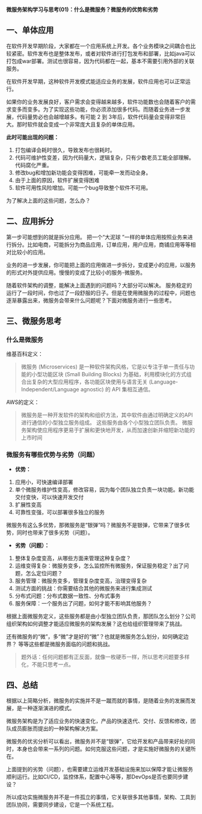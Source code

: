 **微服务架构学习与思考(01)：什么是微服务？微服务的优势和劣势**

## 一、单体应用
在软件开发早期阶段，大家都在一个应用系统上开发。各个业务模块之间耦合也比较紧密。软件发布也是整体发布，或者对软件进行打包发布和部署，比如java可以打包成war部署。测试也很容易，因为代码都在一起，基本不需要引用外部的关联服务。

在软件开发早期，这种软件开发模式能适应业务的发展，软件应用也可以正常运行。

如果你的业务发展良好，客户需求会变得越来越多，软件功能数也会随着客户的需求变多而变多。为了实现这些功能，你必须添加很多代码。而随着业务进一步发展，代码量势必也会越增越多。有可能 2 到 3年后，软件代码量会变得非常巨大。那时软件就会变成一个非常庞大且复杂的单体应用。

**此时可能出现的问题：**
1. 打包编译会耗时很久，导致发布也很耗时。
2. 代码可维护性变差，因为代码量大，逻辑复杂，只有少数老员工能全部理解。代码腐化严重。
3. 修改bug和增加新功能会变得困难，可能牵一发而动全身。
4. 由于上面的原因，软件扩展变得困难
5. 软件可用性风险增加。可能一个bug导致整个软件不可用。

为了解决上面的这些问题，怎么办？

## 二、应用拆分
第一步可能想到的就是拆分应用。
把一个“大泥球 ”一样的单体应用按照业务来进行拆分。比如电商，可能拆分为商品应用，订单应用，用户应用，商铺应用等等相对比较小的应用。

业务的进一步发展，你可能把上面的应用做进一步拆分，变成更小的应用，以服务的形式对外提供应用。慢慢的变成了比较小的服务-微服务。

随着软件架构的调整，能解决上面遇到的问题吗？大部分可以解决。
服务稳定的运行了一段时间，你也过了一段舒服的日子。但是在使用微服务的过程中，问题也逐渐暴露出来，微服务会带来什么问题呢？下面对微服务进行一些思考。

## 三、微服务思考

### 什么是微服务
维基百科定义：
> 微服务 (Microservices) 是一种软件架构风格，它是以专注于单一责任与功能的小型功能区块 (Small Building Blocks) 为基础，利用模块化的方式组合出复杂的大型应用程序，各功能区块使用与语言无关 (Language-Independent/Language agnostic) 的 API 集相互通信。

AWS的定义：
>微服务是一种开发软件的架构和组织方法，其中软件由通过明确定义的API 进行通信的小型独立服务组成。 这些服务由各个小型独立团队负责。 微服务架构使应用程序更易于扩展和更快地开发，从而加速创新并缩短新功能的上市时间

### 微服务有哪些优势与劣势（问题）

- **优势：**
1. 应用小，可快速编译部署
2. 单个微服务维护性变高，修改容易，因为每个团队独立负责一块功能。新功能交付变快，可以快速开发交付
3. 扩展性变高
4. 可靠性变强，可以部署很多独立的服务

微服务有这么多优势，那微服务是“银弹”吗？微服务不是银弹，它带来了很多优势，同时也带来了很多劣势（问题）。

- **劣势（问题）：**
1. 整体复杂度变高，从哪些方面来管理这种复杂度？
2. 运维变得复杂：微服务变多，怎么监控所有微服务，保证服务稳定？出了问题，怎么定位问题？
3. 服务管理：微服务变多，管理复杂度变高，治理变得复杂
4. 测试方面的挑战：你需要结合其他的微服务来进行集成测试
5. 分布式问题：分布式数据一致性、分布式事务
6. 服务保障：一个服务出了问题，如何才能不影响其他服务？

根据上面微服务定义，这些服务都是由小型独立团队负责，那团队怎么划分？公司组织架构如何调整才能适应微服务的架构发展？这也给组织管理带来了挑战。

还有微服务的“微”，多“微”才是好的“微”？也就是微服务怎么划分，如何确定边界？
等等这些都是微服务面临的问题和挑战。

>题外话：任何问题都有正反面，就像一枚硬币一样，所以思考问题要多样化，不能只思考一点。

## 四、总结

根据以上简略分析，微服务的实施并不是一蹴而就的事情，是随着业务的发展而发展，是一种逐渐演进的模式。

微服务架构是为了适应业务的快速变化，产品的快速迭代、交付、反馈和修改，团队成员膨胀而提出的一种架构解决方案。

微服务的优劣分析可以看出，微服务并不是“银弹”，它给开发和产品带来好处的同时，本身也会带来一系列的问题。如何克服这些问题，才是实施好微服务的关键所在。

上面提到的劣势（问题），也需要建立运维开发基础设施来加以保障才能让微服务顺利运行。比如CI/CD，监控体系，配置中心等等，那DevOps是否也要同步建设？

所以成功实施微服务并不是一件孤立的事情，它关联很多其他事情，架构、工具到团队协同，需要同步建设，它是一个系统工程。
